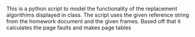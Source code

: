 This is a python script to model the functionality of the replacement algorithims displayed in class.
The script uses the given reference string from the homework document and the given frames.
Based off that it calculates the page faults and makes page tables
